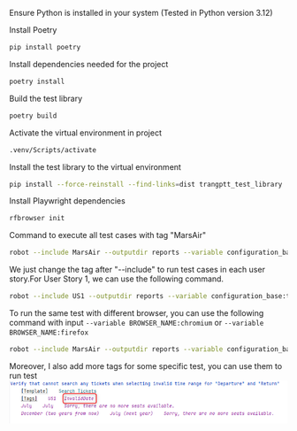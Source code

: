 Ensure Python is installed in your system (Tested in Python version 3.12)

Install Poetry 

```Bash
pip install poetry
```
Install dependencies needed for the project

```Bash
poetry install
```
Build the test library
```Bash
poetry build
```
Activate the virtual environment in project
```Bash
.venv/Scripts/activate
```
Install the test library to the virtual environment
```Bash
pip install --force-reinstall --find-links=dist trangptt_test_library
```
Install Playwright dependencies
```Bash
rfbrowser init
```

Command to execute all test cases with tag "MarsAir"
```Bash
robot --include MarsAir --outputdir reports --variable configuration_base:tests/resources/configurations/global.yaml ./
```

We just change the tag after "--include" to run test cases in each user story.For User Story 1, we can use the following command.
```Bash
robot --include US1 --outputdir reports --variable configuration_base:tests/resources/configurations/global.yaml ./
```

To run the same test with different browser, you can use the following command with input `--variable BROWSER_NAME:chromium` or `--variable BROWSER_NAME:firefox`
```Bash
robot --include MarsAir --outputdir reports --variable configuration_base:tests/resources/configurations/global.yaml --variable BROWSER_NAME:firefox ./
```

Moreover, I also add more tags for some specific test, you can use them to run test ![img.png](img.png) 

